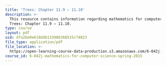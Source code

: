 ```yaml
---
title: 'Trees: Chapter 11.9 – 11.10'
description: >-
  This resource contains information regarding mathematics for computer science:
  Trees: Chapter 11.9 – 11.10.
type: course
layout: pdf
uid: dfa2be0e610ddb133986368515c74823
file_type: application/pdf
file_location: >-
  https://open-learning-course-data-production.s3.amazonaws.com/6-042j-mathematics-for-computer-science-spring-2015/dfa2be0e610ddb133986368515c74823_MIT6_042JS15_Session21.pdf
course_id: 6-042j-mathematics-for-computer-science-spring-2015
---
```

